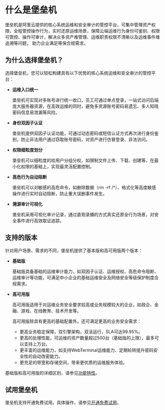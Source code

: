 # 什么是堡垒机

堡垒机是阿里云提供的核心系统运维和安全审计的管控平台，可集中管理资产权限，全程管控操作行为，实时还原运维场景，保障云端运维行为身份可鉴别、权限可管控、操作可审计，解决众多资产难管理、运维职责权限不清晰以及运维事件难追溯等问题， 助力企业满足等保合规需求。

## 为什么选择堡垒机？

选择堡垒机，您可以轻松构建具有以下优势的核心系统运维和安全审计的管控平台：

-   **运维入口统一**

    堡垒机可实现对多账号进行统一收口，员工可通过单点登录，一站式访问后端庞大服务器资源，在高效运维的同时，避免多资源账号密码易遗忘、多人知晓密码信息易泄漏等风险。

-   **身份双因子认证**

    堡垒机提供双因子认证功能，可通过动态密码或短信认证方式再次进行身份鉴别，防止非法用户通过窃取账号密码，对资产进行仿冒登录、非法访问。

-   **权限细粒度划分**

    堡垒机可以细粒度的给用户分组分权，如限制文件上传、下载、创建等，在最小化权限的基础上，实现最灵活配置控制。

-   **高危行为自动阻断**

    堡垒机可以对敏感的高危命令，如删除数据（rm -rf /\*）、格式化等高度敏感操作进行实时自动阻断，防止重大误删事件发生。

-   **溯源审计可视化**

    堡垒机采用可视化审计记录，通过直观录播的方式真实还原全行为场景，对安全事件进行高效取证追踪。


## 支持的版本

针对用户场景、需求的不同，堡垒机提供了基本版和高可用版两个版本：

-   **基础版**

    基础版具备基础的运维审计能力，如双因子认证、运维授权、高危命令阻断、运维审计等功能，可满足中小企业的基础运维安全及网络安全等级保护制度合规需求。

-   **高可用版**

    高可用版适用于对运维业务安全要求较高或业务规模较大的企业，如政企、金融、游戏、在线教育、技术开发等。

    高可用版除具有更高的基础配置外，还可满足更高的业务安全需求：

    -   更高业务稳定保障，双引擎架构，双活运行，SLA可达99.95%。
    -   更高的处理性能，可运维的资产数量超过500台（基础版的上限），最多可以支持上万台。
    -   更丰富的运维能力，如支持WebTerminal运维能力、定期轮转提升密码安全性的自动改密能力。
    -   更充足的带宽和存储空间，带来更优质的运维服务体验。

基础版和高可用版的详细区别，请参见[功能特性](/intl.zh-CN/产品简介/功能特性.md)。

## 试用堡垒机

堡垒机支持开通免费试用。具体操作，请参见[开通免费试用](/intl.zh-CN/.md)。

